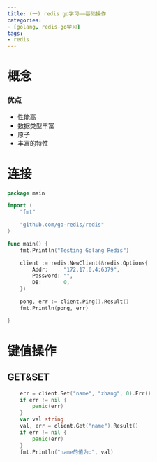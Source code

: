 ```yaml
---
title: (一) redis go学习——基础操作
categories: 
- [golang, redis-go学习]
tags:
- redis
---
```




# 概念

### 优点

- 性能高
- 数据类型丰富
- 原子
- 丰富的特性



# 连接

```go
package main

import (
	"fmt"

	"github.com/go-redis/redis"
)

func main() {
	fmt.Println("Testing Golang Redis")

	client := redis.NewClient(&redis.Options{
		Addr:     "172.17.0.4:6379",
		Password: "",
		DB:       0,
	})

	pong, err := client.Ping().Result()
	fmt.Println(pong, err)

}

```

# 键值操作

## GET&SET

```go
	err = client.Set("name", "zhang", 0).Err()
	if err != nil {
		panic(err)
	}
	var val string
	val, err = client.Get("name").Result()
	if err != nil {
		panic(err)
	}
	fmt.Println("name的值为:", val)
```

